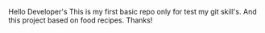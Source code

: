 Hello Developer's 
This is my first basic repo only for test my git skill's.
And this project based on food recipes.
Thanks!